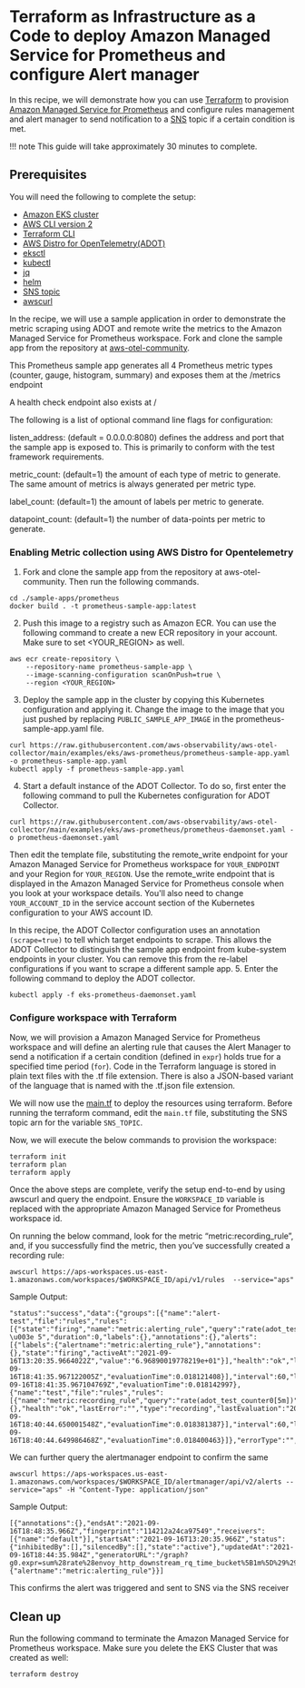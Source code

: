 # Terraform as Infrastructure as a Code to deploy Amazon Managed Service for Prometheus and configure Alert manager

In this recipe, we will demonstrate how you can use [Terraform](https://www.terraform.io/) to provision [Amazon Managed Service for Prometheus](https://aws.amazon.com/prometheus/) and configure rules management and alert manager to send notification to a [SNS](https://docs.aws.amazon.com/sns/) topic if a certain condition is met.


!!! note
    This guide will take approximately 30 minutes to complete.

## Prerequisites

You will need the following to complete the setup:

* [Amazon EKS cluster](https://docs.aws.amazon.com/eks/latest/userguide/create-cluster.html)
* [AWS CLI version 2](https://docs.aws.amazon.com/cli/latest/userguide/install-cliv2.html)
* [Terraform CLI](https://www.terraform.io/downloads)
* [AWS Distro for OpenTelemetry(ADOT)](https://aws-otel.github.io/)
* [eksctl](https://eksctl.io/)
* [kubectl](https://docs.aws.amazon.com/eks/latest/userguide/install-kubectl.html)
* [jq](https://stedolan.github.io/jq/download/)
* [helm](https://helm.sh/)
* [SNS topic](https://docs.aws.amazon.com/sns/latest/dg/sns-create-topic.html)
* [awscurl](https://github.com/okigan/awscurl)

In the recipe, we will use a sample application in order to demonstrate the metric scraping using ADOT and remote write the metrics to the Amazon Managed Service for Prometheus workspace. Fork and clone the sample app from the repository at [aws-otel-community](https://github.com/aws-observability/aws-otel-community).

This Prometheus sample app generates all 4 Prometheus metric types (counter, gauge, histogram, summary) and exposes them at the /metrics endpoint

A health check endpoint also exists at /

The following is a list of optional command line flags for configuration:

listen_address: (default = 0.0.0.0:8080) defines the address and port that the sample app is exposed to. This is primarily to conform with the test framework requirements.

metric_count: (default=1) the amount of each type of metric to generate. The same amount of metrics is always generated per metric type.

label_count: (default=1) the amount of labels per metric to generate.


datapoint_count: (default=1) the number of data-points per metric to generate.

### Enabling Metric collection using AWS Distro for Opentelemetry
1. Fork and clone the sample app from the repository at aws-otel-community.
Then run the following commands.

```
cd ./sample-apps/prometheus
docker build . -t prometheus-sample-app:latest
```
2. Push this image to a registry such as Amazon ECR. You can use the following command to create a new ECR repository in your account. Make sure to set <YOUR_REGION> as well.

```
aws ecr create-repository \
    --repository-name prometheus-sample-app \
    --image-scanning-configuration scanOnPush=true \
    --region <YOUR_REGION>
```
3. Deploy the sample app in the cluster by copying this Kubernetes configuration and applying it. Change the image to the image that you just pushed by replacing `PUBLIC_SAMPLE_APP_IMAGE` in the prometheus-sample-app.yaml file.

```
curl https://raw.githubusercontent.com/aws-observability/aws-otel-collector/main/examples/eks/aws-prometheus/prometheus-sample-app.yaml -o prometheus-sample-app.yaml
kubectl apply -f prometheus-sample-app.yaml
```
4. Start a default instance of the ADOT Collector. To do so, first enter the following command to pull the Kubernetes configuration for ADOT Collector.

```
curl https://raw.githubusercontent.com/aws-observability/aws-otel-collector/main/examples/eks/aws-prometheus/prometheus-daemonset.yaml -o prometheus-daemonset.yaml
```
Then edit the template file, substituting the remote_write endpoint for your Amazon Managed Service for Prometheus workspace for `YOUR_ENDPOINT` and your Region for `YOUR_REGION`. 
Use the remote_write endpoint that is displayed in the Amazon Managed Service for Prometheus console when you look at your workspace details.
You'll also need to change `YOUR_ACCOUNT_ID` in the service account section of the Kubernetes configuration to your AWS account ID.

In this recipe, the ADOT Collector configuration uses an annotation `(scrape=true)` to tell which target endpoints to scrape. This allows the ADOT Collector to distinguish the sample app endpoint from kube-system endpoints in your cluster. You can remove this from the re-label configurations if you want to scrape a different sample app.
5. Enter the following command to deploy the ADOT collector.
```
kubectl apply -f eks-prometheus-daemonset.yaml
```

### Configure workspace with Terraform

Now, we will  provision a Amazon Managed Service for Prometheus workspace and will define an alerting rule that causes the Alert Manager to send a notification if a certain condition (defined in ```expr```) holds true for a specified time period (```for```). Code in the Terraform language is stored in plain text files with the .tf file extension. There is also a JSON-based variant of the language that is named with the .tf.json file extension.

We will now use the [main.tf](./amp-alertmanager-terraform/main.tf) to deploy the resources using terraform. Before running the terraform command, edit the `main.tf` file, substituting the SNS topic arn for the variable `SNS_TOPIC`.

Now, we will execute the below commands to provision the workspace: 

```
terraform init
terraform plan
terraform apply
```

Once the above steps are complete, verify the setup end-to-end by using awscurl and query the endpoint. Ensure the `WORKSPACE_ID` variable is replaced with the appropriate Amazon Managed Service for Prometheus workspace id.

On running the below command, look for the metric “metric:recording_rule”, and, if you successfully find the metric, then you’ve successfully created a recording rule:

```
awscurl https://aps-workspaces.us-east-1.amazonaws.com/workspaces/$WORKSPACE_ID/api/v1/rules  --service="aps"
```
Sample Output:
```
"status":"success","data":{"groups":[{"name":"alert-test","file":"rules","rules":[{"state":"firing","name":"metric:alerting_rule","query":"rate(adot_test_counter0[5m]) \u003e 5","duration":0,"labels":{},"annotations":{},"alerts":[{"labels":{"alertname":"metric:alerting_rule"},"annotations":{},"state":"firing","activeAt":"2021-09-16T13:20:35.9664022Z","value":"6.96890019778219e+01"}],"health":"ok","lastError":"","type":"alerting","lastEvaluation":"2021-09-16T18:41:35.967122005Z","evaluationTime":0.018121408}],"interval":60,"lastEvaluation":"2021-09-16T18:41:35.967104769Z","evaluationTime":0.018142997},{"name":"test","file":"rules","rules":[{"name":"metric:recording_rule","query":"rate(adot_test_counter0[5m])","labels":{},"health":"ok","lastError":"","type":"recording","lastEvaluation":"2021-09-16T18:40:44.650001548Z","evaluationTime":0.018381387}],"interval":60,"lastEvaluation":"2021-09-16T18:40:44.649986468Z","evaluationTime":0.018400463}]},"errorType":"","error":""}
```

We can further query the alertmanager endpoint to confirm the same
```
awscurl https://aps-workspaces.us-east-1.amazonaws.com/workspaces/$WORKSPACE_ID/alertmanager/api/v2/alerts --service="aps" -H "Content-Type: application/json"
```
Sample Output:
```
[{"annotations":{},"endsAt":"2021-09-16T18:48:35.966Z","fingerprint":"114212a24ca97549","receivers":[{"name":"default"}],"startsAt":"2021-09-16T13:20:35.966Z","status":{"inhibitedBy":[],"silencedBy":[],"state":"active"},"updatedAt":"2021-09-16T18:44:35.984Z","generatorURL":"/graph?g0.expr=sum%28rate%28envoy_http_downstream_rq_time_bucket%5B1m%5D%29%29+%3E+5\u0026g0.tab=1","labels":{"alertname":"metric:alerting_rule"}}]
```
This confirms the alert was triggered and sent to SNS via the SNS receiver

## Clean up

Run the following command to terminate the Amazon Managed Service for Prometheus workspace. Make sure you delete the EKS Cluster that was created as well:


```
terraform destroy
```

